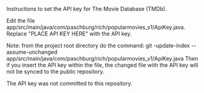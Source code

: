 Instructions to set the API key for The Movie Database (TMDb).

Edit the file app/src/main/java/com/paschburg/rich/popularmovies_v1/ApiKey.java.
Replace "PLACE API KEY HERE" with the API key.

Note: from the project root directory do the command:
   git -update-index --assume-unchanged app/src/main/java/com/paschburg/rich/popularmovies_v1/ApiKey.java
Then if you insert the API key within the file, the changed file with the API key will 
not be synced to the public repository.

The API key was not committed to this repository.
